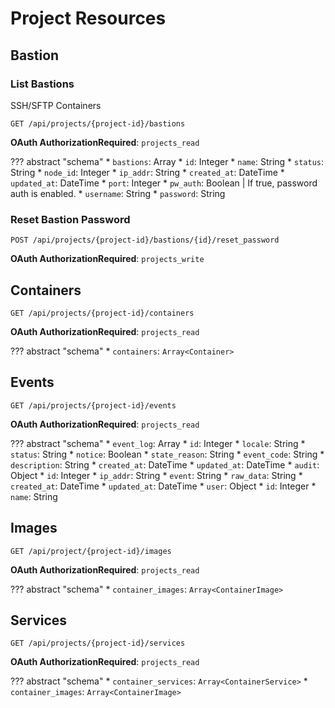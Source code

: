 # Project Resources

## Bastion

### List Bastions

SSH/SFTP Containers

`GET /api/projects/{project-id}/bastions`

**OAuth AuthorizationRequired**: `projects_read`

??? abstract "schema"
    * `bastions`: Array
        * `id`: Integer
        * `name`: String
        * `status`: String
        * `node_id`: Integer
        * `ip_addr`: String
        * `created_at`: DateTime
        * `updated_at`: DateTime
        * `port`: Integer
        * `pw_auth`: Boolean | If true, password auth is enabled.
        * `username`: String
        * `password`: String

### Reset Bastion Password

`POST /api/projects/{project-id}/bastions/{id}/reset_password`

**OAuth AuthorizationRequired**: `projects_write`

## Containers

`GET /api/projects/{project-id}/containers`

**OAuth AuthorizationRequired**: `projects_read`

??? abstract "schema"
    * `containers`: `Array<Container>`

## Events

`GET /api/projects/{project-id}/events`

**OAuth AuthorizationRequired**: `projects_read`

??? abstract "schema"
    * `event_log`: Array
        * `id`: Integer
        * `locale`: String
        * `status`: String
        * `notice`: Boolean
        * `state_reason`: String
        * `event_code`: String
        * `description`: String
        * `created_at`: DateTime
        * `updated_at`: DateTime
        * `audit`: Object
            * `id`: Integer
            * `ip_addr`: String
            * `event`: String
            * `raw_data`: String
            * `created_at`: DateTime
            * `updated_at`: DateTime
            * `user`: Object
                * `id`: Integer
                * `name`: String

## Images

`GET /api/project/{project-id}/images`

**OAuth AuthorizationRequired**: `projects_read`

??? abstract "schema"
    * `container_images`: `Array<ContainerImage>`

## Services

`GET /api/projects/{project-id}/services`

**OAuth AuthorizationRequired**: `projects_read`

??? abstract "schema"
    * `container_services`: `Array<ContainerService>`
    * `container_images`: `Array<ContainerImage>`